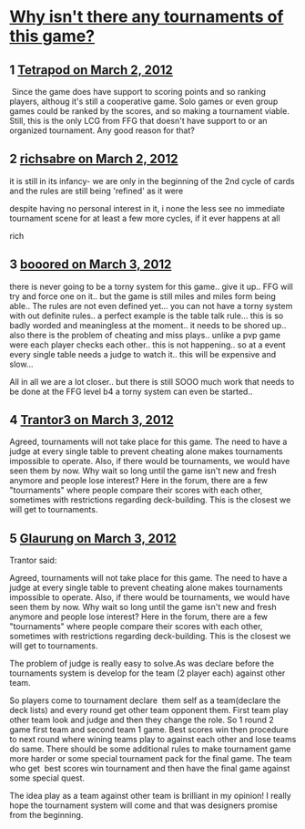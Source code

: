 # [Why isn&#039;t there any tournaments of this game?](https://community.fantasyflightgames.com/topic/61329-why-isnt-there-any-tournaments-of-this-game/)

## 1 [Tetrapod on March 2, 2012](https://community.fantasyflightgames.com/topic/61329-why-isnt-there-any-tournaments-of-this-game/?do=findComment&comment=601457)

 Since the game does have support to scoring points and so ranking players, althoug it's still a cooperative game. Solo games or even group games could be ranked by the scores, and so making a tournament viable. Still, this is the only LCG from FFG that doesn't have support to or an organized tournament. Any good reason for that?

## 2 [richsabre on March 2, 2012](https://community.fantasyflightgames.com/topic/61329-why-isnt-there-any-tournaments-of-this-game/?do=findComment&comment=601465)

it is still in its infancy- we are only in the beginning of the 2nd cycle of cards and the rules are still being 'refined' as it were

despite having no personal interest in it, i none the less see no immediate tournament scene for at least a few more cycles, if it ever happens at all

rich

## 3 [booored on March 3, 2012](https://community.fantasyflightgames.com/topic/61329-why-isnt-there-any-tournaments-of-this-game/?do=findComment&comment=601475)

there is never going to be a torny system for this game.. give it up.. FFG will try and force one on it.. but the game is still miles and miles form being able.. The rules are not even defined yet... you can not have a torny system with out definite rules.. a perfect example is the table talk rule... this is so badly worded and meaningless at the moment.. it needs to be shored up.. also there is the problem of cheating and miss plays.. unlike a pvp game were each player checks each other.. this is not happening.. so at a event every single table needs a judge to watch it.. this will be expensive and slow...

All in all we are a lot closer.. but there is still SOOO much work that needs to be done at the FFG level b4 a torny system can even be started..

## 4 [Trantor3 on March 3, 2012](https://community.fantasyflightgames.com/topic/61329-why-isnt-there-any-tournaments-of-this-game/?do=findComment&comment=601513)

Agreed, tournaments will not take place for this game. The need to have a judge at every single table to prevent cheating alone makes tournaments impossible to operate. Also, if there would be tournaments, we would have seen them by now. Why wait so long until the game isn't new and fresh anymore and people lose interest?
Here in the forum, there are a few "tournaments" where people compare their scores with each other, sometimes with restrictions regarding deck-building. This is the closest we will get to tournaments.

## 5 [Glaurung on March 3, 2012](https://community.fantasyflightgames.com/topic/61329-why-isnt-there-any-tournaments-of-this-game/?do=findComment&comment=601699)

Trantor said:

Agreed, tournaments will not take place for this game. The need to have a judge at every single table to prevent cheating alone makes tournaments impossible to operate. Also, if there would be tournaments, we would have seen them by now. Why wait so long until the game isn't new and fresh anymore and people lose interest?
Here in the forum, there are a few "tournaments" where people compare their scores with each other, sometimes with restrictions regarding deck-building. This is the closest we will get to tournaments.



The problem of judge is really easy to solve.As was declare before the tournaments system is develop for the team (2 player each) against other team.

So players come to tournament declare  them self as a team(declare the deck lists) and every round get other team opponent them. First team play other team look and judge and then they change the role. So 1 round 2 game first team and second team 1 game. Best scores win then procedure to next round where wining teams play to against each other and lose teams do same. There should be some additional rules to make tournament game more harder or some special tournament pack for the final game. The team who get  best scores win tournament and then have the final game against some special quest.

The idea play as a team against other team is brilliant in my opinion! I really hope the tournament system will come and that was designers promise from the beginning.

